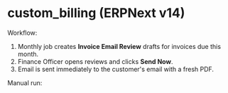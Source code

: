 # custom_billing (ERPNext v14)

Workflow:
1) Monthly job creates **Invoice Email Review** drafts for invoices due this month.
2) Finance Officer opens reviews and clicks **Send Now**.
3) Email is sent immediately to the customer's email with a fresh PDF.

Manual run:
